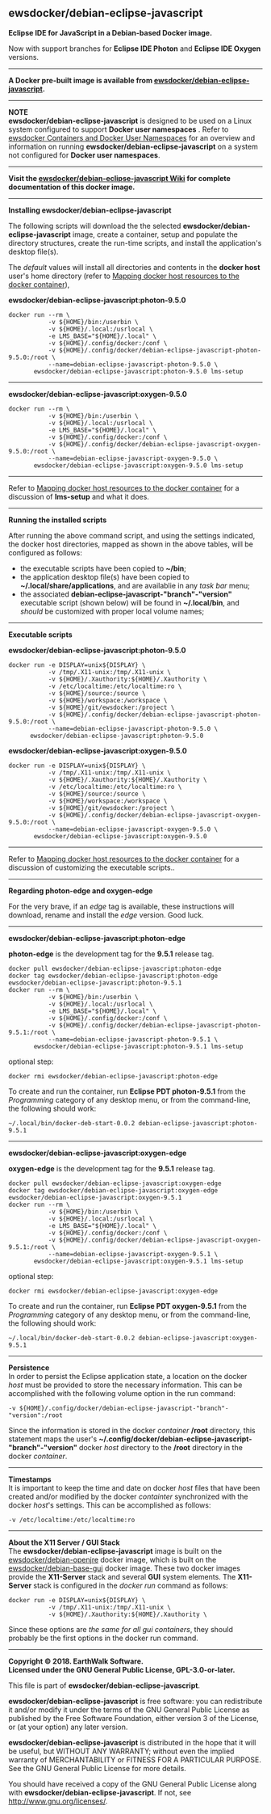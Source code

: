 ## ewsdocker/debian-eclipse-javascript  

**Eclipse IDE for JavaScript in a Debian-based Docker image.**  

Now with support branches for **Eclipse IDE Photon** and **Eclipse IDE Oxygen** versions.

____  

**A Docker pre-built image is available from [ewsdocker/debian-eclipse-javascript](https://hub.docker.com/r/ewsdocker/debian-eclipse-javascript).**  

____  

**NOTE**  
**ewsdocker/debian-eclipse-javascript** is designed to be used on a Linux system configured to support **Docker user namespaces** .  Refer to [ewsdocker Containers and Docker User Namespaces](https://github.com/ewsdocker/ewsdocker.github.io/wiki/UserNS-Overview) for an overview and information on running **ewsdocker/debian-eclipse-javascript** on a system not configured for **Docker user namespaces**.
____  

**Visit the [ewsdocker/debian-eclipse-javascript Wiki](https://github.com/ewsdocker/debian-eclipse-javascript/wiki/QuickStart) for complete documentation of this docker image.**  
____  

**Installing ewsdocker/debian-eclipse-javascript**  

The following scripts will download the the selected **ewsdocker/debian-eclipse-javascript** image, create a container, setup and populate the directory structures, create the run-time scripts, and install the application's desktop file(s).  

The _default_ values will install all directories and contents in the **docker host** user's home directory (refer to [Mapping docker host resources to the docker container](https://github.com/ewsdocker/debian-eclipse-javascript/wiki/QuickStart#mapping)),  

**ewsdocker/debian-eclipse-javascript:photon-9.5.0**  
  
    docker run --rm \
               -v ${HOME}/bin:/userbin \
               -v ${HOME}/.local:/usrlocal \
               -e LMS_BASE="${HOME}/.local" \
               -v ${HOME}/.config/docker:/conf \
               -v ${HOME}/.config/docker/debian-eclipse-javascript-photon-9.5.0:/root \
               --name=debian-eclipse-javascript-photon-9.5.0 \
           ewsdocker/debian-eclipse-javascript:photon-9.5.0 lms-setup  

____  
  
**ewsdocker/debian-eclipse-javascript:oxygen-9.5.0**  
  
    docker run --rm \
               -v ${HOME}/bin:/userbin \
               -v ${HOME}/.local:/usrlocal \
               -e LMS_BASE="${HOME}/.local" \
               -v ${HOME}/.config/docker:/conf \
               -v ${HOME}/.config/docker/debian-eclipse-javascript-oxygen-9.5.0:/root \
               --name=debian-eclipse-javascript-oxygen-9.5.0 \
           ewsdocker/debian-eclipse-javascript:oxygen-9.5.0 lms-setup  

____  

Refer to [Mapping docker host resources to the docker container](https://github.com/ewsdocker/debian-eclipse-javascript/wiki/QuickStart#mapping) for a discussion of **lms-setup** and what it does.  

____  

**Running the installed scripts**

After running the above command script, and using the settings indicated, the docker host directories, mapped as shown in the above tables, will be configured as follows:

+ the executable scripts have been copied to **~/bin**;  
+ the application desktop file(s) have been copied to **~/.local/share/applications**, and are availablie in any _task bar_ menu;  
+ the associated **debian-eclipse-javascript-"branch"-"version"** executable script (shown below) will be found in **~/.local/bin**, and _should_ be customized with proper local volume names;  

____  

**Executable scripts**  

**ewsdocker/debian-eclipse-javascript:photon-9.5.0**
  
    docker run -e DISPLAY=unix${DISPLAY} \
               -v /tmp/.X11-unix:/tmp/.X11-unix \
               -v ${HOME}/.Xauthority:${HOME}/.Xauthority \
               -v /etc/localtime:/etc/localtime:ro \
               -v ${HOME}/source:/source \
               -v ${HOME}/workspace:/workspace \
               -v ${HOME}/git/ewsdocker:/project \
               -v ${HOME}/.config/docker/debian-eclipse-javascript-photon-9.5.0:/root \
               --name=debian-eclipse-javascript-photon-9.5.0 \
          ewsdocker/debian-eclipse-javascript:photon-9.5.0  

**ewsdocker/debian-eclipse-javascript:oxygen-9.5.0**
  
    docker run -e DISPLAY=unix${DISPLAY} \
               -v /tmp/.X11-unix:/tmp/.X11-unix \
               -v ${HOME}/.Xauthority:${HOME}/.Xauthority \
               -v /etc/localtime:/etc/localtime:ro \
               -v ${HOME}/source:/source \
               -v ${HOME}/workspace:/workspace \
               -v ${HOME}/git/ewsdocker:/project \
               -v ${HOME}/.config/docker/debian-eclipse-javascript-oxygen-9.5.0:/root \
               --name=debian-eclipse-javascript-oxygen-9.5.0 \
           ewsdocker/debian-eclipse-javascript:oxygen-9.5.0  

____  
Refer to [Mapping docker host resources to the docker container](https://github.com/ewsdocker/debian-eclipse-javascript/wiki/QuickStart#mapping) for a discussion of customizing the executable scripts..  

____  

**Regarding photon-edge and oxygen-edge**  

For the very brave, if an _edge_ tag is available, these instructions will download, rename and install the _edge_ version.  Good luck.  

____  

**ewsdocker/debian-eclipse-javascript:photon-edge**  


**photon-edge** is the development tag for the **9.5.1** release tag.

    docker pull ewsdocker/debian-eclipse-javascript:photon-edge
    docker tag ewsdocker/debian-eclipse-javascript:photon-edge ewsdocker/debian-eclipse-javascript:photon-9.5.1
    docker run --rm \
               -v ${HOME}/bin:/userbin \
               -v ${HOME}/.local:/usrlocal \
               -e LMS_BASE="${HOME}/.local" \
               -v ${HOME}/.config/docker:/conf \
               -v ${HOME}/.config/docker/debian-eclipse-javascript-photon-9.5.1:/root \
               --name=debian-eclipse-javascript-photon-9.5.1 \
           ewsdocker/debian-eclipse-javascript:photon-9.5.1 lms-setup  

optional step:

    docker rmi ewsdocker/debian-eclipse-javascript:photon-edge  

To create and run the container, run **Eclipse PDT photon-9.5.1** from the _Programming_ category of any desktop menu, or from the command-line, the following should work:

    ~/.local/bin/docker-deb-start-0.0.2 debian-eclipse-javascript:photon-9.5.1  

____  

**ewsdocker/debian-eclipse-javascript:oxygen-edge**  


**oxygen-edge** is the development tag for the **9.5.1** release tag.

    docker pull ewsdocker/debian-eclipse-javascript:oxygen-edge
    docker tag ewsdocker/debian-eclipse-javascript:oxygen-edge ewsdocker/debian-eclipse-javascript:oxygen-9.5.1
    docker run --rm \
               -v ${HOME}/bin:/userbin \
               -v ${HOME}/.local:/usrlocal \
               -e LMS_BASE="${HOME}/.local" \
               -v ${HOME}/.config/docker:/conf \
               -v ${HOME}/.config/docker/debian-eclipse-javascript-oxygen-9.5.1:/root \
               --name=debian-eclipse-javascript-oxygen-9.5.1 \
           ewsdocker/debian-eclipse-javascript:oxygen-9.5.1 lms-setup  

optional step:

    docker rmi ewsdocker/debian-eclipse-javascript:oxygen-edge  

To create and run the container, run **Eclipse PDT oxygen-9.5.1** from the _Programming_ category of any desktop menu, or from the command-line, the following should work:

    ~/.local/bin/docker-deb-start-0.0.2 debian-eclipse-javascript:oxygen-9.5.1  

____  

**Persistence**  
In order to persist the Eclipse application state, a location on the docker _host_ must be provided to store the necessary information.  This can be accomplished with the following volume option in the run command:

    -v ${HOME}/.config/docker/debian-eclipse-javascript-"branch"-"version":/root  

Since the information is stored in the docker _container_ **/root** directory, this statement maps the user's **~/.config/docker/debian-eclipse-javascript-"branch"-"version"** docker _host_ directory to the **/root** directory in the docker _container_.  
____  
**Timestamps**  
It is important to keep the time and date on docker _host_ files that have been created and/or modified by the docker _containter_ synchronized with the docker _host_'s settings. This can be accomplished as follows:

    -v /etc/localtime:/etc/localtime:ro  

____  
**About the X11 Server / GUI Stack**  
The **ewsdocker/debian-eclipse-javascript** image is built on the [ewsdocker/debian-openjre](https://github.com/ewsdocker/debian-openjre/wiki) docker image, which is built on the [ewsdocker/debian-base-gui](https://github.com/ewsdocker/debian-base-gui/wiki) docker image. These two docker images provide the **X11-Server** stack and several **GUI** system elements.  The **X11-Server** stack is configured in the _docker run_ command as follows:

    docker run -e DISPLAY=unix${DISPLAY} \
               -v /tmp/.X11-unix:/tmp/.X11-unix \
               -v ${HOME}/.Xauthority:${HOME}/.Xauthority \

Since these options are _the same for all gui containers_, they should probably be the first options in the docker run command.  

____  

**Copyright © 2018. EarthWalk Software.**  
**Licensed under the GNU General Public License, GPL-3.0-or-later.**  

This file is part of **ewsdocker/debian-eclipse-javascript**.  

**ewsdocker/debian-eclipse-javascript** is free software: you can redistribute 
it and/or modify it under the terms of the GNU General Public License 
as published by the Free Software Foundation, either version 3 of the 
License, or (at your option) any later version.  

**ewsdocker/debian-eclipse-javascript** is distributed in the hope that it will 
be useful, but WITHOUT ANY WARRANTY; without even the implied warranty 
of MERCHANTABILITY or FITNESS FOR A PARTICULAR PURPOSE.  See the
GNU General Public License for more details.  

You should have received a copy of the GNU General Public License
along with **ewsdocker/debian-eclipse-javascript**.  If not, see 
<http://www.gnu.org/licenses/>.  

